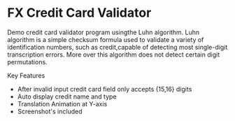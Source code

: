 # FX Credit Card Validator

Demo credit card validator program usingthe Luhn algorithm. 
Luhn algorithm is a simple checksum formula used to validate a variety of identification numbers, 
such as credit,capable of detecting most single-digit transcription errors. More over
this algorithm does not detect certain digit permutations.

Key Features
- After invalid input credit card field only accepts {15,16} digits
- Auto display credit name and type
- Translation Animation at Y-axis
- Screenshot's included

